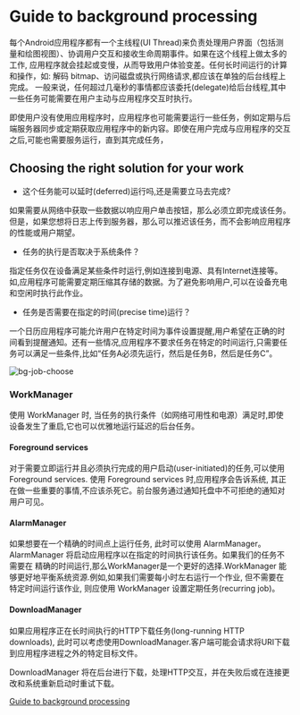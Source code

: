 # Guide to background processing

每个Android应用程序都有一个主线程(UI Thread)来负责处理用户界面（包括测量和绘图视图）、协调用户交互和接收生命周期事件。如果在这个线程上做太多的工作,  应用程序就会挂起或变慢，从而导致用户体验变差。任何长时间运行的计算和操作，如: 解码 bitmap、访问磁盘或执行网络请求,都应该在单独的后台线程上完成。
一般来说，任何超过几毫秒的事情都应该委托(delegate)给后台线程,其中一些任务可能需要在用户主动与应用程序交互时执行。

即使用户没有使用应用程序时，应用程序也可能需要运行一些任务，例如定期与后端服务器同步或定期获取应用程序中的新内容。即使在用户完成与应用程序的交互之后,可能也需要服务运行，直到其完成任务，

## Choosing the right solution for your work

* 这个任务能可以延时(deferred)运行吗,还是需要立马去完成?

如果需要从网络中获取一些数据以响应用户单击按钮，那么必须立即完成该任务。但是，如果您想将日志上传到服务器，那么可以推迟该任务，而不会影响应用程序的性能或用户期望。

* 任务的执行是否取决于系统条件？

指定任务仅在设备满足某些条件时运行,例如连接到电源、具有Internet连接等。如,应用程序可能需要定期压缩其存储的数据。为了避免影响用户,可以在设备充电和空闲时执行此作业。

* 任务是否需要在指定的时间(precise time)运行？

一个日历应用程序可能允许用户在特定时间为事件设置提醒,用户希望在正确的时间看到提醒通知。还有一些情况,应用程序不要求任务在特定的时间运行,只需要任务可以满足一些条件,比如“任务A必须先运行，然后是任务B，然后是任务C”。

![bg-job-choose](https://github.com/xianfeng92/android-code-read/blob/master/images/bg-job-choose.svg)


### WorkManager

使用 WorkManager 时, 当任务的执行条件（如网络可用性和电源）满足时,即使设备发生了重启,它也可以优雅地运行延迟的后台任务。

#### Foreground services

对于需要立即运行并且必须执行完成的用户启动(user-initiated)的任务,可以使用 Foreground services. 使用 Foreground services 时,应用程序会告诉系统, 其正在做一些重要的事情,不应该杀死它。前台服务通过通知托盘中不可拒绝的通知对用户可见。

#### AlarmManager

如果想要在一个精确的时间点上运行任务, 此时可以使用 AlarmManager。AlarmManager 将启动应用程序以在指定的时间执行该任务。如果我们的任务不需要在
精确的时间运行,那么WorkManager是一个更好的选择.WorkManager 能够更好地平衡系统资源.例如,如果我们需要每小时左右运行一个作业, 但不需要在特定时间运行该作业,
则应使用 WorkManager 设置定期任务(recurring job)。

#### DownloadManager

如果应用程序正在长时间执行的HTTP下载任务(long-running HTTP downloads), 此时可以考虑使用DownloadManager.客户端可能会请求将URI下载到应用程序进程之外的特定目标文件。

DownloadManager 将在后台进行下载，处理HTTP交互，并在失败后或在连接更改和系统重新启动时重试下载。

[Guide to background processing](https://developer.android.google.cn/guide/background/)

